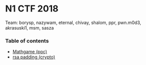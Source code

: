 # N1 CTF 2018

Team: borysp, nazywam, eternal, chivay, shalom, ppr, pwn.m0d3, akrasuski1, msm, sasza

### Table of contents

* [Mathgame (ppc)](ppc_mathgame)
* [rsa padding (crypto)](crypto_rsapadding)
